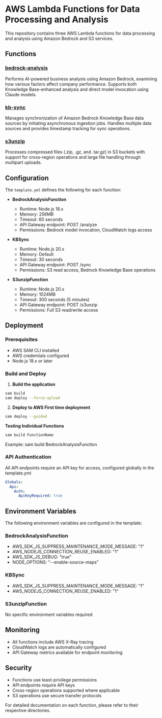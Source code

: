# AWS Lambda Functions for Data Processing and Analysis

This repository contains three AWS Lambda functions for data processing and analysis using Amazon Bedrock and S3 services.

## Functions

### [bedrock-analysis](./bedrock-analysis/)
Performs AI-powered business analysis using Amazon Bedrock, examining how various factors affect company performance. Supports both Knowledge Base-enhanced analysis and direct model invocation using Claude models.

### [kb-sync](./kb-sync/)
Manages synchronization of Amazon Bedrock Knowledge Base data sources by initiating asynchronous ingestion jobs. Handles multiple data sources and provides timestamp tracking for sync operations.

### [s3unzip](./s3unzip/)
Processes compressed files (.zip, .gz, and .tar.gz) in S3 buckets with support for cross-region operations and large file handling through multipart uploads.

## Configuration

The `template.yml` defines the following for each function:

- **BedrockAnalysisFunction**
  - Runtime: Node.js 18.x
  - Memory: 256MB
  - Timeout: 60 seconds
  - API Gateway endpoint: POST /analyze
  - Permissions: Bedrock model invocation, CloudWatch logs access

- **KBSync**
  - Runtime: Node.js 20.x
  - Memory: Default
  - Timeout: 30 seconds
  - API Gateway endpoint: POST /sync
  - Permissions: S3 read access, Bedrock Knowledge Base operations

- **S3unzipFunction**
  - Runtime: Node.js 20.x
  - Memory: 1024MB
  - Timeout: 300 seconds (5 minutes)
  - API Gateway endpoint: POST /s3unzip
  - Permissions: Full S3 read/write access

## Deployment

### Prerequisites
- AWS SAM CLI installed
- AWS credentials configured
- Node.js 18.x or later

### Build and Deploy

1. **Build the application**
```bash
sam build
sam deploy --force-upload
```

2. **Deploy to AWS First time deployment**
```bash
sam deploy --guided
```

**Testing Individual Functions**
```bash
sam build FunctionName
```
Example: sam build BedrockAnalysisFunction

### API Authentication ###
All API endpoints require an API key for access, configured globally in the template.yml
```yaml
Globals:
  Api:
    Auth:
      ApiKeyRequired: true
```

## Environment Variables

The following environment variables are configured in the template:

### BedrockAnalysisFunction
- AWS_SDK_JS_SUPPRESS_MAINTENANCE_MODE_MESSAGE: "1"
- AWS_NODEJS_CONNECTION_REUSE_ENABLED: "1"
- AWS_SDK_JS_DEBUG: "true"
- NODE_OPTIONS: "--enable-source-maps"

### KBSync
- AWS_SDK_JS_SUPPRESS_MAINTENANCE_MODE_MESSAGE: "1"
- AWS_NODEJS_CONNECTION_REUSE_ENABLED: "1"

### S3unzipFunction
No specific environment variables required

## Monitoring

- All functions include AWS X-Ray tracing
- CloudWatch logs are automatically configured
- API Gateway metrics available for endpoint monitoring

## Security

- Functions use least-privilege permissions
- API endpoints require API keys
- Cross-region operations supported where applicable
- S3 operations use secure transfer protocols

For detailed documentation on each function, please refer to their respective directories.
